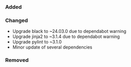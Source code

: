 ### Added

### Changed

- Upgrade black to ~24.03.0 due to dependabot warning
- Upgrade jinja2 to ~3.1.4 due to dependabot warning
- Upgrade pylint to ~3.1.0
- Minor update of several dependencies

### Removed

